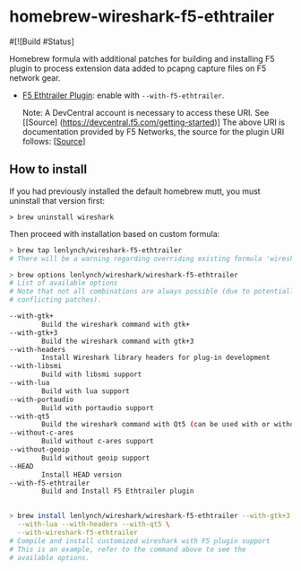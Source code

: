 # homebrew-wireshark-f5-ethtrailer

#[![Build
#Status]

Homebrew formula with additional patches for building and installing F5 plugin to process extension data added to pcapng capture files on F5 network gear.

- [F5 Ethtrailer
  Plugin](https://devcentral.f5.com/wiki/advdesignconfig.F5WiresharkPlugin.ashx):
  enable with `--with-f5-ethtrailer`. 
  
  Note:  A DevCentral account is necessary to access these URI.  See [[Source] (https://devcentral.f5.com/getting-started)]
  The above URI is documentation provided by F5 Networks, the source for the plugin URI follows:
  [[Source](https://devcentral.f5.com/wiki/GetFile.aspx?Page=AdvDesignConfig.F5WiresharkPlugin&File=wireshark2.plugin.f5ethtrailer.1.11.tar.gz)]

## How to install

If you had previously installed the default homebrew mutt, you must uninstall
that version first:

```
> brew uninstall wireshark
```

Then proceed with installation based on custom formula:

```bash
> brew tap lenlynch/wireshark-f5-ethtrailer
# There will be a warning regarding overriding existing formula 'wireshark'

> brew options lenlynch/wireshark/wireshark-f5-ethtrailer
# List of available options
# Note that not all combinations are always possible (due to potentially
# conflicting patches).

--with-gtk+
       	Build the wireshark command with gtk+
--with-gtk+3
       	Build the wireshark command with gtk+3
--with-headers
       	Install Wireshark library headers for plug-in development
--with-libsmi
       	Build with libsmi support
--with-lua
       	Build with lua support
--with-portaudio
       	Build with portaudio support
--with-qt5
       	Build the wireshark command with Qt5 (can be used with or without either GTK option)
--without-c-ares
       	Build without c-ares support
--without-geoip
       	Build without geoip support
--HEAD
       	Install HEAD version
--with-f5-ethtrailer
		Build and Install F5 Ethtrailer plugin
				   

> brew install lenlynch/wireshark/wireshark-f5-ethtrailer --with-gtk+3 \
  --with-lua --with-headers --with-qt5 \
  --with-wireshark-f5-ethtrailer
# Compile and install customized wireshark with F5 plugin support
# This is an example, refer to the command above to see the
# available options.
```